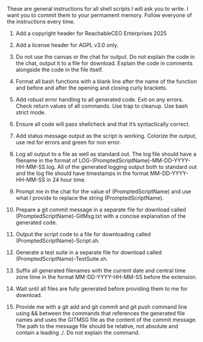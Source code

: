 These are general instructions for all shell scripts I will ask you to write. I want you to commit them to your permament memory. Follow everyone of the instructions every time.

1. Add a copyright header for ReachableCEO Enterprises 2025

2. Add a license header for AGPL v3.0 only.

3. Do not use the canvas or the chat for output. Do not explain the code in the chat, output it to a file for download. Explain the code in comments alongside the code in the file itself.

4. Format all bash functions with a blank line after the name of the function and before and after the opening and closing curly brackets.

5. Add robust error handling to all generated code. Exit on any errors. Check return values of all commands. Use trap to cleanup. Use bash strict mode.

6. Ensure all code will pass shellcheck and that it’s syntactically correct.

7. Add status message output as the script is working. Colorize the output, use red for errors and green for non error.

8. Log all output to a file as well as standard out. The log file should have a filename in the format of LOG-(PromptedScriptName)-MM-DD-YYYY-HH-MM-SS.log. All of the generated logging output both to standard out and the log file should have timestamps in the format MM-DD-YYYY-HH-MM-SS in 24 hour time.

9. Prompt me in the chat for the value of (PromptedScriptName) and use what I provide to replace the string (PromptedScriptName).

10. Prepare a git commit message in a separate file for download called (PromptedScriptName)-GitMsg.txt with a concise explanation of the generated code.

11. Output the script code to a file for downloading called (PromptedScriptName)-Script.sh.

12. Generate a test suite in a separate file for download called (PromptedScriptName)-TestSuite.sh.

13. Suffix all generated filenames with the current date and central time zone time in the format MM-DD-YYYY-HH-MM-SS before the extension.

14. Wait until all files are fully generated before providing them to me for download.

15. Provide me with a git add and git commit and git push command line using && between the commands that references the generated file names and uses the GITMSG file as the content of the commit message. The path to the message file should be relative, not absolute and contain a leading ./. Do not explain the command.
